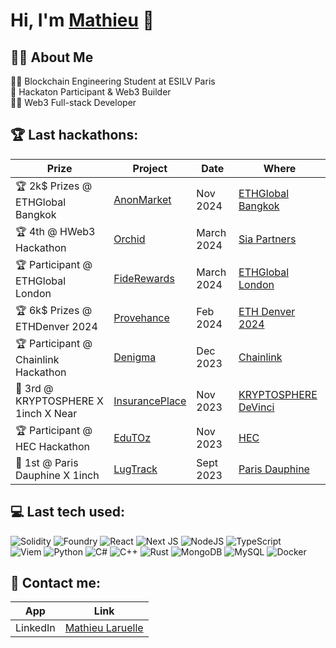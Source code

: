 <h1>Hi, I'm <a href="https://www.linkedin.com/in/mathieu-laruelle/">Mathieu</a> 👋</h1>

<h2>👨‍💻 About Me</h2>
👨‍🎓 Blockchain Engineering Student at ESILV Paris<br>🥇 Hackaton Participant & Web3 Builder<br>👨‍💻 Web3 Full-stack Developer

<h2>🏆 Last hackathons:</h2>

| Prize | Project | Date | Where |
| --- | --- | --- | --- |
| 🏆 2k$ Prizes @ ETHGlobal Bangkok | [AnonMarket](https://ethglobal.com/showcase/anonmarket-xj2hp) | Nov 2024 | [ETHGlobal Bangkok](https://ethglobal.com/) |
| 🏆 4th @ HWeb3 Hackathon | [Orchid](https://github.com/Cyrilabs/orchid) | March 2024 | [Sia Partners](https://www.sia-partners.com/fr)
| 🏆 Participant @ ETHGlobal London | [FideRewards](https://ethglobal.com/showcase/fiderewards-bbq0e) | March 2024 | [ETHGlobal London](https://ethglobal.com/) |
| 🏆 6k$ Prizes @ ETHDenver 2024 | [Provehance](https://github.com/Provehance) | Feb 2024 | [ETH Denver 2024](https://devfolio.co/projects/rrrr-0de5) |
| 🏆 Participant @ Chainlink Hackathon | [Denigma](https://github.com/mathieulrl/Denigma) | Dec 2023 | [Chainlink](https://chain.link/) |
| 🥉 3rd @ KRYPTOSPHERE X 1inch X Near | [InsurancePlace](https://github.com/mathieulrl/InsurancePlace) | Nov 2023 | [KRYPTOSPHERE DeVinci](https://twitter.com/KRYPTOSPHERE) |
| 🏆 Participant @ HEC Hackathon | [EduTOz](https://github.com/mathieulrl/HackathonHEC) | Nov 2023 | [HEC](https://www.hec.edu/fr) |
| 🥇 1st @ Paris Dauphine X 1inch | [LugTrack](https://github.com/mathieulrl/lugtrack) | Sept 2023 | [Paris Dauphine](https://dauphine.psl.eu/)

<h2> 💻 Last tech used:</h2>

![Solidity](https://img.shields.io/badge/Solidity-%23363636.svg?style=for-the-badge&logo=solidity&logoColor=white)
![Foundry](https://custom-icon-badges.demolab.com/badge/Foundry-000?logo=foundry&logoColor=fff)
![React](https://img.shields.io/badge/react-%2320232a.svg?style=for-the-badge&logo=react&logoColor=%2361DAFB)
![Next JS](https://img.shields.io/badge/Next-black?style=for-the-badge&logo=next.js&logoColor=white)
![NodeJS](https://img.shields.io/badge/Node.js-6DA55F?logo=node.js&logoColor=white)
![TypeScript](https://img.shields.io/badge/typescript-%23007ACC.svg?style=for-the-badge&logo=typescript&logoColor=white)  
![Viem](https://custom-icon-badges.demolab.com/badge/Viem-FFC517?logo=viem-dark)
![Python](https://img.shields.io/badge/python-3670A0?style=for-the-badge&logo=python&logoColor=ffdd54)
![C#](https://custom-icon-badges.demolab.com/badge/C%23-%23239120.svg?logo=cshrp&logoColor=white)
![C++](https://img.shields.io/badge/C++-%2300599C.svg?logo=c%2B%2B&logoColor=white)
![Rust](https://img.shields.io/badge/Rust-000000?style=for-the-badge&logo=rust&logoColor=white)
![MongoDB](https://img.shields.io/badge/-MongoDB-13aa52?style=for-the-badge&logo=mongodb&logoColor=white)
![MySQL](https://img.shields.io/badge/MySQL-4479A1?logo=mysql&logoColor=fff)
![Docker](https://img.shields.io/badge/Docker-2496ED?logo=docker&logoColor=fff)



<h2>🔗 Contact me:</h2>

| App | Link |
| --- | --- |
| LinkedIn | [Mathieu Laruelle](https://www.linkedin.com/in/mathieu-laruelle/) |
